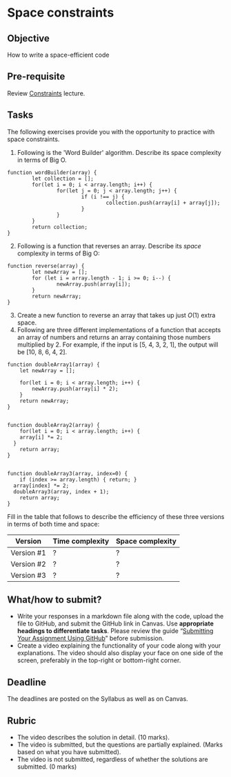 # Space constraints

## Objective
How to write a space-efficient code	

## Pre-requisite
Review [Constraints](https://github.com/d-khan/dslabs/blob/main/space-constraints/Lecture.md) lecture.

## Tasks
The following exercises provide you with the opportunity to practice with space constraints.

1. Following is the 'Word Builder' algorithm. Describe its space complexity in terms of Big O.

```
function wordBuilder(array) { 
		let collection = [];
		for(let i = 0; i < array.length; i++) { 
				for(let j = 0; j < array.length; j++) {
						if (i !== j) {
								collection.push(array[i] + array[j]);
						}
				}
		}
		return collection; 
}
```

2. Following is a function that reverses an array. Describe its *space* complexity in terms of Big O:

```
function reverse(array) { 
		let newArray = [];
		for (let i = array.length - 1; i >= 0; i--) { 
				newArray.push(array[i]);
		}
		return newArray;
}
```

3. Create a new function to reverse an array that takes up just $O(1)$ extra space.
4. Following are three different implementations of a function that accepts an array of numbers and returns an array containing those numbers multiplied by 2. For example, if the input is [5, 4, 3, 2, 1], the output will be [10, 8, 6, 4, 2].

````
function doubleArray1(array) { 
	let newArray = [];

	for(let i = 0; i < array.length; i++) { 
		newArray.push(array[i] * 2);
	}
	return newArray; 
}


function doubleArray2(array) {
	for(let i = 0; i < array.length; i++) {
  	array[i] *= 2;
  }
	return array; 
}


function doubleArray3(array, index=0) { 
	if (index >= array.length) { return; }
  array[index] *= 2;
  doubleArray3(array, index + 1);
	return array; 
}
````

Fill in the table that follows to describe the efficiency of these three versions in terms of both time and space:

| Version    | Time complexity | Space complexity |
| ---------- | --------------- | ---------------- |
| Version #1 | ?               | ?                |
| Version #2 | ?               | ?                |
| Version #3 | ?               | ?                |

## What/how to submit?  
- Write your responses in a markdown file along with the code, upload the file to GitHub, and submit the GitHub link in Canvas. Use **appropriate headings to differentiate tasks**. Please review the guide “[Submitting Your Assignment Using GitHub](https://sdccd-edu.zoom.us/rec/play/SVjSkOJp16n_7ii-oRt1-9auud9NZ0NrhuXrnJYf-bcQP5ipZbGONd6Jxt7h1jns5OJKIq9lgjAuBw.Tc2b6f-qrSDM8aye?eagerLoadZvaPages=sidemenu.billing.plan_management&accessLevel=meeting&canPlayFromShare=true&from=share_recording_detail&startTime=1725121532000&componentName=rec-play&originRequestUrl=https%3A%2F%2Fsdccd-edu.zoom.us%2Frec%2Fshare%2FSVvlngcEn-7CaNI8FvwEVJ5ulLp4sxpqN9hnCYvXeHHcls2e0TBlU47uATNklUf-.yX4fsJjsU2nuLGeX%3FstartTime%3D1725121532000)” before submission.
- Create a video explaining the functionality of your code along with your explanations. The video should also display your face on one side of the screen, preferably in the top-right or bottom-right corner. 

## Deadline
The deadlines are posted on the Syllabus as well as on Canvas.

## Rubric
- The video describes the solution in detail. (10 marks).  
- The video is submitted, but the questions are partially explained. (Marks based on what you have submitted).  
- The video is not submitted, regardless of whether the solutions are submitted. (0 marks)
